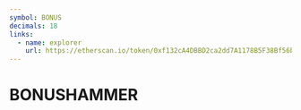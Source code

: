 ```yaml
---
symbol: BONUS
decimals: 18
links:
  - name: explorer
    url: https://etherscan.io/token/0xf132cA4DBBD2ca2dd7A1178B5F38Bf56b566ff55
---
```


# BONUSHAMMER
